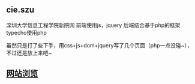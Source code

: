 ## cie.szu
深圳大学信息工程学院新院网
前端使用js，jquery
后端结合基于php的框架typecho使用php

虽然只是打了些下手，用css+js+dom+jquery写了几个页面（php一点没碰~），不过还是放上来吧~

## [网站浏览](http://cie.szu.edu.cn/szucie/)

